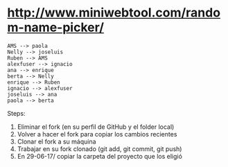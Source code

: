 # http://www.miniwebtool.com/random-name-picker/
```
AMS --> paola
Nelly --> joseluis
Ruben --> AMS
alexfuser --> ignacio
ana --> enrique
berta --> Nelly
enrique --> Ruben
ignacio --> alexfuser
joseluis --> ana
paola --> berta
```
Steps:

1. Eliminar el fork (en su perfil de GitHub y el folder local)
2. Volver a hacer el fork para copiar los cambios recientes
3. Clonar el fork a su máquina
4. Trabajar en su fork clonado (git add, git commit, git push)
5. En 29-06-17/ copiar la carpeta del proyecto que los eligió